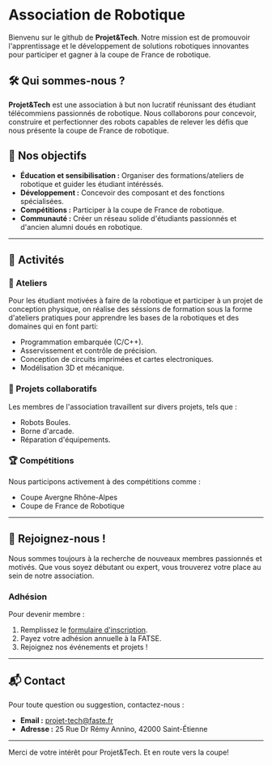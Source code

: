 # Association de Robotique

Bienvenu sur le github de **Projet&Tech**. Notre mission est de promouvoir l'apprentissage et le développement de solutions robotiques innovantes pour participer et gagner à la coupe de France de robotique.

## 🛠️ Qui sommes-nous ?

**Projet&Tech** est une association à but non lucratif réunissant des étudiant télécommiens passionnés de robotique. Nous collaborons pour concevoir, construire et perfectionner des robots capables de relever les défis que nous présente la coupe de France de robotique.


## 🎯 Nos objectifs

- **Éducation et sensibilisation :** Organiser des formations/ateliers de robotique et guider les étudiant intéréssés.
- **Développement :** Concevoir des composant et des fonctions spécialisées.
- **Compétitions :** Participer à la coupe de France de robotique.
- **Communauté :** Créer un réseau solide d'étudiants passionnés et d'ancien alumni doués en robotique.

---

## 🔧 Activités

### 🌟 Ateliers
Pour les étudiant motivées à faire de la robotique et participer à un projet de conception physique,
on réalise des séssions de formation sous la forme d'ateliers pratiques pour apprendre les bases de
la robotiques et des domaines qui en font parti:
- Programmation embarquée (C/C++).
- Asservissement et contrôle de précision.
- Conception de circuits imprimées et cartes electroniques. 
- Modélisation 3D et mécanique. 

### 🤖 Projets collaboratifs
Les membres de l'association travaillent sur divers projets, tels que :
- Robots Boules.
- Borne d'arcade.
- Réparation d'équipements.

### 🏆 Compétitions
Nous participons activement à des compétitions comme :
- Coupe Avergne Rhône-Alpes
- Coupe de France de Robotique
---

## 📢 Rejoignez-nous !

Nous sommes toujours à la recherche de nouveaux membres passionnés et motivés. Que vous soyez débutant ou expert, vous trouverez votre place au sein de notre association.

### Adhésion
Pour devenir membre :
1. Remplissez le [formulaire d'inscription](#).
2. Payez votre adhésion annuelle à la FATSE.
3. Rejoignez nos événements et projets !

---

## 📬 Contact

Pour toute question ou suggestion, contactez-nous :

- **Email :** projet-tech@faste.fr
- **Adresse :** 25 Rue Dr Rémy Annino, 42000 Saint-Étienne

---

Merci de votre intérêt pour Projet&Tech. Et en route vers la coupe!

